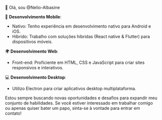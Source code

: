 👋 Olá, sou @Nelio-Albasine

📱 **Desenvolvimento Mobile**:
   - Nativo: Tenho experiência em desenvolvimento nativo para Android e iOS.
   - Híbrido: Trabalho com soluções híbridas (React native & Flutter) para dispositivos móveis.

🌍 **Desenvolvimento Web**:
   - Front-end: Proficiente em HTML, CSS e JavaScript para criar sites responsivos e interativos.

💻 **Desenvolvimento Desktop**:
   - Utilizo Electron para criar aplicativos desktop multiplataforma.

Estou sempre buscando novas oportunidades e desafios para expandir meu conjunto de habilidades. Se você estiver interessado em trabalhar comigo ou apenas quiser bater um papo, sinta-se à vontade para entrar em contato!
